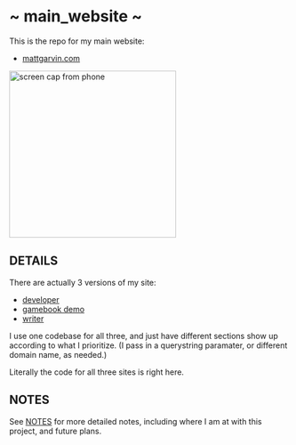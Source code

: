 # ~ main_website ~
This is the repo for my main website:   
* [mattgarvin.com](https://mattgarvin.com)

<img src="https://mattgwriter7.com/assets/github/html_mattgarvin.jpg" width="300" title="screen cap from phone">   

## DETAILS
There are actually 3 versions of my site:  
* [developer](https://mattgarvin.com)   
* [gamebook demo](https://mattgwriter7.com/?k=b)   
* [writer](https://mattgwriter7.com/?k=w)    

I use one codebase for all three, and just have different sections show up according to what I prioritize.  (I pass in a querystring paramater, or different domain name, as needed.)

Literally the code for all three sites is right here.  

## NOTES
See [NOTES](https://github.com/mattgwriter7/main_website/blob/main/NOTES.md)  for more detailed notes, including where I am at with this project, and future plans.
